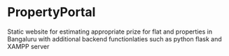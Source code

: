 # PropertyPortal
Static website for estimating appropriate prize for flat and properties in Bangaluru
with additional backend functionlaties such as python flask and XAMPP server 
